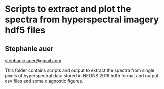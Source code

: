 # Scripts to extract and plot the spectra from hyperspectral imagery hdf5 files
## Stephanie auer

stephanie.auer@gmail.com

This folder contains scripts and output to extract the spectra from single pixels of hyperspectral data stored in NEONS 2016 hdf5 format and output csv files and some diagnostic figures.
